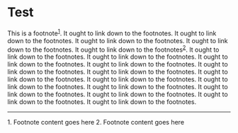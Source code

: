 # Test

This is a footnote<sup>[1](#myfootnote1)</sup>. It ought to link down to the footnotes. It ought to link down to the footnotes. It ought to link down to the footnotes. It ought to link down to the footnotes. It ought to link down to the footnotes<sup>[2](#myfootnote2)</sup>. It ought to link down to the footnotes. It ought to link down to the footnotes. It ought to link down to the footnotes. It ought to link down to the footnotes. It ought to link down to the footnotes. It ought to link down to the footnotes. It ought to link down to the footnotes. It ought to link down to the footnotes. It ought to link down to the footnotes. It ought to link down to the footnotes. It ought to link down to the footnotes. It ought to link down to the footnotes. It ought to link down to the footnotes. It ought to link down to the footnotes. 

___

<a name="myfootnote1">1</a>. Footnote content goes here
<a name="myfootnote1">2</a>. Footnote content goes here

